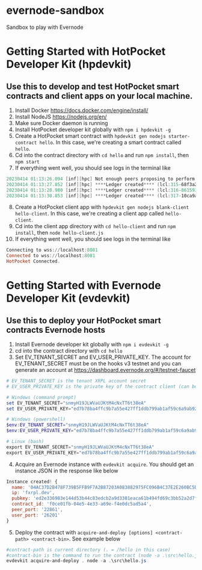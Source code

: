 # evernode-sandbox
Sandbox to play with Evernode

# Getting Started with HotPocket Developer Kit (hpdevkit)
## Use this to develop and test HotPocket smart contracts and client apps on your local machine.
1. Install Docker https://docs.docker.com/engine/install/
2. Install NodeJS https://nodejs.org/en/
3. Make sure Docker daemon is running
4. Install HotPocket developer kit globally with `npm i hpdevkit -g`
5. Create a HotPocket smart contract with `hpdevkit gen nodejs starter-contract hello`. In this case, we're creating a smart contract called `hello`.
6. Cd into the contract directory with `cd hello` and run `npm install`, then `npm start`
7. If everything went well, you should see logs in the terminal like
```powershell
20230414 01:13:26.094 [inf][hpc] Not enough peers proposing to perform consensus. votes:2 needed:3
20230414 01:13:27.852 [inf][hpc] ****Ledger created**** (lcl:315-68f3a2f8 state:cd37be02 patch:61261ed3)
20230414 01:13:28.980 [inf][hpc] ****Ledger created**** (lcl:316-86159375 state:cd37be02 patch:61261ed3)
20230414 01:13:30.853 [inf][hpc] ****Ledger created**** (lcl:317-10ca9a51 state:cd37be02 patch:61261ed3)
```
8. Create a HotPocket client app with `hpdevkit gen nodejs blank-client hello-client`. In this case, we're creating a client app called `hello-client`.
9. Cd into the client app directory with `cd hello-client` and run `npm install`, then `node hello-client.js`
10. If everything went well, you should see logs in the terminal like
```powershell
Connecting to wss://localhost:8081
Connected to wss://localhost:8081
HotPocket Connected.
```

# Getting Started with Evernode Developer Kit (evdevkit)
## Use this to deploy your HotPocket smart contracts Evernode hosts
1. Install Evernode developer kit globally with `npm i evdevkit -g`
2. cd into the contract directory with `cd hello`
3. Set EV_TENANT_SECRET and EV_USER_PRIVATE_KEY. The account for EV_TENANT_SECRET must be on the hooks v3 testnet and you can generate an account at https://dashboard.evernode.org/#/testnet-faucet
```powershell
# EV_TENANT_SECRET is the tenant XRPL account secret
# EV_USER_PRIVATE_KEY is the private key of the contract client (can be generated using `evdevkit gen key`)

# Windows (command prompt)
set EV_TENANT_SECRET="snmyH19JLWVaUJKtM4cNxTT6t38eA"
set EV_USER_PRIVATE_KEY="ed7b78ba4ffc9b7a55e427ff1ddb799ab1af59c6a9ab92e5f227815b04ab70e346831653e22c8293afac43694879c4083e1d7581b4326fcba423e3392e068028fe"

# Windows (powershell)
$env:EV_TENANT_SECRET="snmyH19JLWVaUJKtM4cNxTT6t38eA"
$env:EV_USER_PRIVATE_KEY="ed7b78ba4ffc9b7a55e427ff1ddb799ab1af59c6a9ab92e5f227815b04ab70e346831653e22c8293afac43694879c4083e1d7581b4326fcba423e3392e068028fe"

# Linux (bash)
export EV_TENANT_SECRET="snmyH19JLWVaUJKtM4cNxTT6t38eA"
export EV_USER_PRIVATE_KEY="ed7b78ba4ffc9b7a55e427ff1ddb799ab1af59c6a9ab92e5f227815b04ab70e346831653e22c8293afac43694879c4083e1d7581b4326fcba423e3392e068028fe"
```
4. Acquire an Evernode instance with `evdevkit acquire`. You should get an instance JSON in the response like below
```javascript
Instance created! {
  name: '04AC37D2B478F739B5FFB9F7A2B87203A083882975FC096B4C37E2E260BC5DF1',
  ip: 'fxrpl.dev',
  pubkey: 'ed2e336983e144d53b44c83edcb2a9d3381eaca61b494fd69c3bb52a2d7f557561',
  contract_id: 'f0ce01fb-04e5-4e33-a69e-f4e0dc5ad5a4',
  peer_port: '22861',
  user_port: '26201'
}
```
5. Deploy the contract with `acquire-and-deploy [options] <contract-path> <contract-bin>`. See example below
```powershell
#contract-path is current directory (. = /hello in this case)
#contract-bin is the command to run the contract (node -a .\src\hello.js)
evdevkit acquire-and-deploy . node -a .\src\hello.js
```